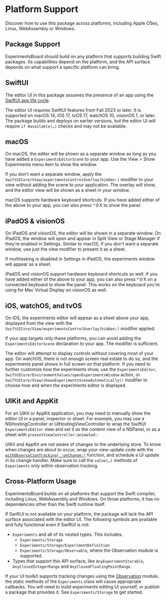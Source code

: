 # Platform Support

Discover how to use this package across platforms, including Apple OSes, Linux, WebAssembly or Windows.

## Package Support

ExperimentsBoard should build on any platform that supports building Swift packages. Its capabilities depend on the platform, and the API surface depends on what support a specific platform can bring.

## SwiftUI

The editor UI in this package assumes the presence of an app using the [SwiftUI app life cycle](https://developer.apple.com/documentation/swiftui/migrating-to-the-swiftui-life-cycle).

The editor UI requires SwiftUI features from Fall 2023 or later. It is supported on macOS 14, iOS 17, tvOS 17, watchOS 10, visionOS 1, or later. The package builds and deploys on earlier versions, but the editor UI will require `if #available(…)` checks and may not be available.

## macOS

On macOS, the editor will be shown as a separate window as long as you have added a ``ExperimentsEditorScene`` to your app. Use the View > Show Experiments menu item to show the window.

If you don't want a separate window, apply the ``SwiftUICore/View/experimentsControlOverlay(hidden:)`` modifier to your view without adding the scene to your application. The overlay will show, and the editor view will be shown as a sheet in your window.

macOS supports hardware keyboard shortcuts. If you have added either of the above to your app, you can also press ^⇧X to show the panel. 

## iPadOS & visionOS

On iPadOS and visionOS, the editor will be shown in a separate window. On iPadOS, the window will open and appear in Split View or Stage Manager if they're enabled in Settings. Similar to macOS, if you don't want a separate window, use just the view modifier to present it as a sheet.

If multitasking is disabled in Settings in iPadOS, the experiments window will appear as a sheet.

iPadOS and visionOS support hardware keyboard shortcuts as well. If you have added either of the above to your app, you can also press ^⇧X on a connected keyboard to show the panel. This works on the keyboard you're using for Mac Virtual Display on visionOS as well.


## iOS, watchOS, and tvOS

On iOS, the experiments editor will appear as a sheet above your app, displayed from the view with the ``SwiftUICore/View/experimentsControlOverlay(hidden:)`` modifier applied.

If your app targets only these platforms, you can avoid adding the ``ExperimentsEditorScene`` declaration to your app. The modifier is sufficient.

The editor will attempt to display controls without covering most of your app. On watchOS, there is not enough screen real estate to do so, and the experiments panel shows in full screen on that platform. If you need to further customize how the experiments show, use the ``ExperimentsEditor``, ``SwiftUICore/EnvironmentValues/openExperimentsWindow`` action, or ``SwiftUICore/View/showsExperimentsSceneAutomatically()`` modifier to choose how and when the experiments editor is displayed.

## UIKit and AppKit

For an UIKit or AppKit application, you may need to manually show the editor UI in a panel, inspector or sheet. For example, you may use a NSHostingController or UIHostingViewController to wrap the SwiftUI ``ExperimentsEditor`` view and set it as the content view of a NSPanel, or as a sheet with `presentViewController:animated:`.

UIKit and AppKit are not aware of changes to the underlying store. To know when changes are about to occur, wrap your view update code with the [`withObservationTracking(_:onChange:)`](https://developer.apple.com/documentation/observation/withobservationtracking(_:onchange:)) function, and schedule a UI update in its change handler. Make sure to call the `value(…)` methods of ``Experiments`` only within observation tracking.

## Cross-Platform Usage

ExperimentsBoard builds on all platforms that support the Swift compiler, including Linux, WebAssembly and Windows. On those platforms, it has no dependencies other than the Swift runtime itself.

If SwiftUI is not available on your platform, the package will lack the API surface associated with the editor UI. The following symbols are available and fully functional even if SwiftUI is not:

- ``Experiments`` and all of its nested types. This includes:
    - ``Experiments/Storage``
    - ``Experiments/Storage/ExperimentDefinition``
    - ``Experiments/Storage/Observable``, where the Observation module is supported.
- Types that support this API surface, like ``AnyExperimentStorable``, ``AnyClosedIntegerRange`` and ``AnyClosedFloatingPointRange``.

If your UI toolkit supports tracking changes using the [Observation](https://developer.apple.com/documentation/observation) module, the static methods of the ``Experiments`` class will cause appropriate callbacks. You will need to build experiments editing UI yourself, or publish a package that provides it. See ``Experiments/Storage`` to get started.
